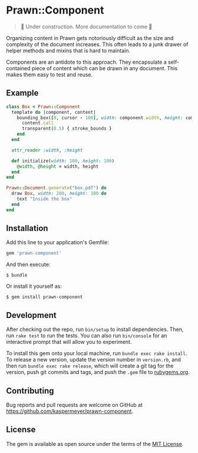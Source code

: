 # Prawn::Component

> 🚧 Under construction. More documentation to come  🚧

Organizing content in Prawn gets notoriously difficult as the size and complexity of the document increases. This often leads to a junk drawer of helper methods and mixins that is hard to maintain.

Components are an antidote to this approach. They encapsulate a self-contained piece of content which can be drawn in any document. This makes them easy to test and reuse.

## Example
```ruby
class Box < Prawn::Component
  template do |component, content|
    bounding_box([0, cursor - 100], width: component.width, height: component.height) do
      content.call
      transparent(0.5) { stroke_bounds }
    end
  end

  attr_reader :width, :height

  def initialize(width: 100, height: 100)
    @width, @height = width, height
  end
end

Prawn::Document.generate("box.pdf") do
  draw Box, width: 200, height: 100 do
    text "Inside the box"
  end
end
```

## Installation

Add this line to your application's Gemfile:

```ruby
gem 'prawn-component'
```

And then execute:

    $ bundle

Or install it yourself as:

    $ gem install prawn-component

## Development

After checking out the repo, run `bin/setup` to install dependencies. Then, run `rake test` to run the tests. You can also run `bin/console` for an interactive prompt that will allow you to experiment.

To install this gem onto your local machine, run `bundle exec rake install`. To release a new version, update the version number in `version.rb`, and then run `bundle exec rake release`, which will create a git tag for the version, push git commits and tags, and push the `.gem` file to [rubygems.org](https://rubygems.org).

## Contributing

Bug reports and pull requests are welcome on GitHub at https://github.com/kaspermeyer/prawn-component.

## License

The gem is available as open source under the terms of the [MIT License](https://opensource.org/licenses/MIT).
